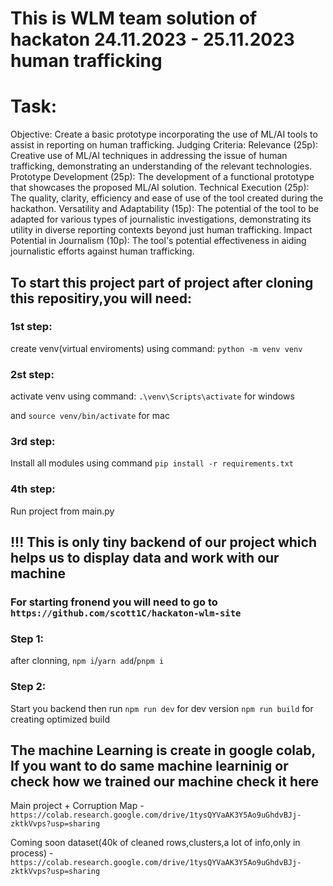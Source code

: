 # This is WLM team solution of hackaton 24.11.2023 - 25.11.2023 human trafficking

# Task:

Objective: Create a basic prototype incorporating the use of ML/AI tools to assist in reporting on human trafficking.
Judging Criteria:
Relevance (25p): Creative use of ML/AI techniques in addressing the issue of human trafficking, demonstrating an understanding of the relevant technologies.
Prototype Development (25p): The development of a functional prototype that showcases the proposed ML/AI solution.
Technical Execution (25p): The quality, clarity, efficiency and ease of use of the tool created during the hackathon.
Versatility and Adaptability (15p): The potential of the tool to be adapted for various types of journalistic investigations, demonstrating its utility in diverse reporting contexts beyond just human trafficking.
Impact Potential in Journalism (10p): The tool's potential effectiveness in aiding journalistic efforts against human trafficking.

## To start this project part of project after cloning this repositiry,you will need:

### 1st step:

create venv(virtual enviroments) using command: `python -m venv venv `

### 2st step:

activate venv using command: `.\venv\Scripts\activate` for windows

and `source venv/bin/activate` for mac

### 3rd step:

Install all modules using command `pip install -r requirements.txt`

### 4th step:

Run project from main.py

## !!! This is only tiny backend of our project which helps us to display data and work with our machine

### For starting fronend you will need to go to `https://github.com/scott1C/hackaton-wlm-site`

### Step 1:

after clonning, `npm i`/`yarn add`/`pnpm i`

### Step 2:

Start you backend then run `npm run dev` for dev version
`npm run build` for creating optimized build

## The machine Learning is create in google colab, If you want to do same machine learninig or check how we trained our machine check it here

Main project + Corruption Map - `https://colab.research.google.com/drive/1tysQYVaAK3Y5Ao9uGhdvBJj-zktkVvps?usp=sharing`

Coming soon dataset(40k of cleaned rows,clusters,a lot of info,only in process) - `https://colab.research.google.com/drive/1tysQYVaAK3Y5Ao9uGhdvBJj-zktkVvps?usp=sharing`
